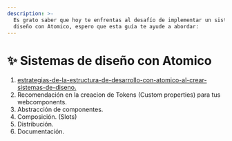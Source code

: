 ```yaml
---
description: >-
  Es grato saber que hoy te enfrentas al desafío de implementar un sistema de
  diseño con Atomico, espero que esta guía te ayude a abordar:
---
```


# ✨ Sistemas de diseño con Atomico

1. [estrategias-de-la-estructura-de-desarrollo-con-atomico-al-crear-sistemas-de-diseno.](estrategias-de-la-estructura-de-desarrollo-con-atomico-al-crear-sistemas-de-diseno./ "mention")
2. Recomendación en la creacion de Tokens (Custom properties) para tus webcomponents.
3. Abstracción de componentes.
4. Composición. (Slots)
5. Distribución.
6. Documentación.

###
